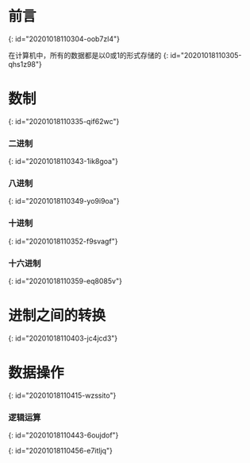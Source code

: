 # 前言
{: id="20201018110304-oob7zl4"}

在计算机中，所有的数据都是以0或1的形式存储的
{: id="20201018110305-qhs1z98"}

# 数制
{: id="20201018110335-qif62wc"}

### 二进制
{: id="20201018110343-1ik8goa"}

### 八进制
{: id="20201018110349-yo9i9oa"}

### 十进制
{: id="20201018110352-f9svagf"}

### 十六进制
{: id="20201018110359-eq8085v"}

# 进制之间的转换
{: id="20201018110403-jc4jcd3"}

# 数据操作
{: id="20201018110415-wzssito"}

### 逻辑运算
{: id="20201018110443-6oujdof"}

{: id="20201018110456-e7itljq"}
